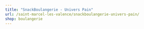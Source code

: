 ```yaml
---
title: "SnackBoulangerie - Univers Pain"
url: /saint-marcel-les-valence/snackboulangerie-univers-pain/
shop: boulangerie
---
```

